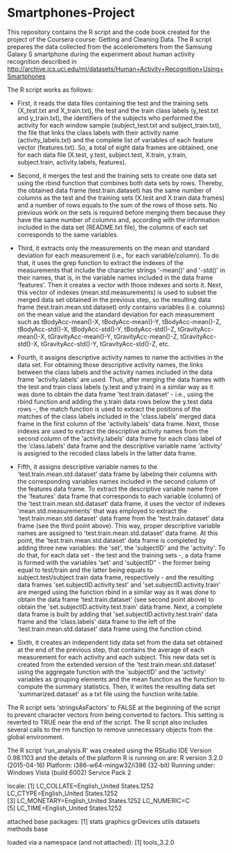 # Smartphones-Project

This repository contains the R script and the code book created for the project of the Coursera course: Getting and Cleaning Data. The R script prepares the data collected from the accelerometers from the Samsung Galaxy S smartphone during the experiment about human activity recognition described in http://archive.ics.uci.edu/ml/datasets/Human+Activity+Recognition+Using+Smartphones

The R script works as follows:

* First, it reads the data files containing the test and the training sets (X_test.txt and X_train.txt), the test and the train class labels (y_test.txt and y_train.txt), the identifiers of the subjects who performed the activity for each window sample (subject_test.txt and subject_train.txt), the file that links the class labels with their activity name (activity_labels.txt) and the complete list of variables of each feature vector (features.txt). So, a total of eight data frames are obtained, one for each data file (X.test, y.test, subject.test, X.train, y.train, subject.train, activity.labels, features).

* Second, it merges the test and the training sets to create one data set using the rbind function that combines both data sets by rows. Thereby, the obtained data frame (test.train.dataset) has the same number of columns as the test and the training sets (X.test and X.train data frames) and a number of rows equals to the sum of the rows of those sets. No previous work on the sets is required before merging them because they have the same number of columns and, according with the information included in the data set (README.txt file), the columns of each set corresponds to the same variables.

* Third, it extracts only the measurements on the mean and standard deviation for each measurement (i.e., for each variable/column). To do that, it uses the grep function to extract the indexes of the measurements that include the character strings '-mean()' and '-std()' in their names, that is, in the variable names included in the data frame 'features'. Then it creates a vector with those indexes and sorts it. Next, this vector of indexes (mean.std.measurements) is used to subset the merged data set obtained in the previous step, so the resulting data frame (test.train.mean.std.dataset) only contains variables (i.e. columns) on the mean value and the standard deviation for each measurement such as tBodyAcc-mean()-X, tBodyAcc-mean()-Y, tBodyAcc-mean()-Z, tBodyAcc-std()-X, tBodyAcc-std()-Y, tBodyAcc-std()-Z, tGravityAcc-mean()-X, tGravityAcc-mean()-Y, tGravityAcc-mean()-Z, tGravityAcc-std()-X, tGravityAcc-std()-Y, tGravityAcc-std()-Z, etc.

* Fourth, it assigns descriptive activity names to name the activities in the data set. For obtaining those descriptive activity names, the links between the class labels and the activity names included in the data frame 'activity.labels' are used. Thus, after merging the data frames with the test and train class labels (y.test and y.train) in a similar way as it was done to obtain the data frame 'test.train.dataset' - i.e., using the rbind function and adding the y.train data rows below the y.test data rows -, the match function is used to extract the positions of the matches of the class labels included in the 'class.labels' merged data frame in the first column of the 'activity.labels' data frame. Next, those indexes are used to extract the descriptive activity names from the second column of the 'activity.labels' data frame for each class label of the 'class.labels' data frame and the descriptive variable name 'activity' is assigned to the recoded class labels in the latter data frame.

* Fifth, it assigns descriptive variable names to the 'test.train.mean.std.dataset' data frame by labeling their columns with the corresponding variables names included in the second column of the features data frame. To extract the descriptive variable name from the 'features' data frame that corresponds to each variable (column) of the 'test.train.mean.std.dataset' data frame, it uses the vector of indexes 'mean.std.measurements' that was employed to extract the 'test.train.mean.std.dataset' data frame from the 'test.train.dataset' data frame (see the third point above). This way, proper descriptive variable names are assigned to 'test.train.mean.std.dataset' data frame.
At this point, the 'test.train.mean.std.dataset' data frame is completed by adding three new variables: the 'set', the 'subjectID' and the 'activity'. To do that, for each data set - the test and the training sets -, a data frame is formed with the variables 'set' and 'subjectID" - the former being equal to test/train and the latter being equals to subject.test/subject.train data frame, respectively - and the resulting data frames 'set.subjectID.activity.test' and 'set.subjectID.activity.train' are merged using the function rbind in a similar way as it was done to obtain the data frame 'test.train.dataset' (see second point above) to obtain the 'set.subjectID.activity.test.train' data frame. Next, a complete data frame is built by adding that 'set.subjectID.activity.test.train' data frame and the 'class.labels' data frame to the left of the 'test.train.mean.std.dataset' data frame using the function cbind.

* Sixth, it creates an independent tidy data set from the data set obtained at the end of the previous step, that contains the average of each measurement for each activity and each subject. This new data set is created from the extended version of the 'test.train.mean.std.dataset' using the aggregate function with the 'subjectID' and the 'activity' variables as grouping elements and the mean function as the function to compute the summary statistics. Then, it writes the resulting data set 'summarized.dataset' as a txt file using the function write.table.

The R script sets 'stringsAsFactors' to FALSE at the beginning of the script to prevent character vectors from being converted to factors. This setting is reverted to TRUE near the end of the script. The R script also includes several calls to the rm function to remove unnecessary objects from the global environment. 

The R script 'run_analysis.R' was created using the RStudio IDE Version 0.98.1103 and the details of the platform R is running on are:
R version 3.2.0 (2015-04-16)
Platform: i386-w64-mingw32/i386 (32-bit)
Running under: Windows Vista (build 6002) Service Pack 2

locale:
[1] LC_COLLATE=English_United States.1252  LC_CTYPE=English_United States.1252   
[3] LC_MONETARY=English_United States.1252 LC_NUMERIC=C                          
[5] LC_TIME=English_United States.1252    

attached base packages:
[1] stats     graphics  grDevices utils     datasets  methods   base     

loaded via a namespace (and not attached):
[1] tools_3.2.0
